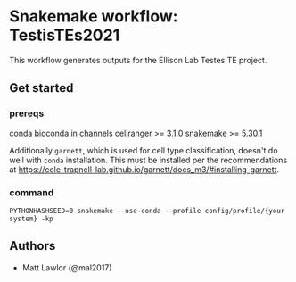# Snakemake workflow: TestisTEs2021

This workflow generates outputs for the Ellison Lab Testes TE project.

## Get started

### prereqs

conda
bioconda in channels
cellranger >= 3.1.0
snakemake >= 5.30.1

Additionally `garnett`, which is used for cell type classification, doesn't do well with `conda` installation.
This must be installed per the recommendations at https://cole-trapnell-lab.github.io/garnett/docs_m3/#installing-garnett.

### command

```
PYTHONHASHSEED=0 snakemake --use-conda --profile config/profile/{your system} -kp
```

## Authors

* Matt Lawlor (@mal2017)
